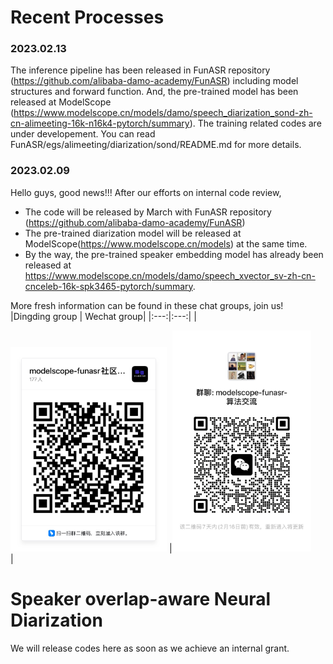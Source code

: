 # Recent Processes

### 2023.02.13
The inference pipeline has been released in FunASR repository (https://github.com/alibaba-damo-academy/FunASR) including model structures and forward function. And, the pre-trained model has been released at ModelScope (https://www.modelscope.cn/models/damo/speech_diarization_sond-zh-cn-alimeeting-16k-n16k4-pytorch/summary). The training related codes are under developement.
You can read FunASR/egs/alimeeting/diarization/sond/README.md for more details.

### 2023.02.09
Hello guys, good news!!! After our efforts on internal code review,
- The code will be released by March with FunASR repository (https://github.com/alibaba-damo-academy/FunASR)
- The pre-trained diarization model will be released at ModelScope(https://www.modelscope.cn/models) at the same time. 
- By the way, the pre-trained speaker embedding model has already been released at https://www.modelscope.cn/models/damo/speech_xvector_sv-zh-cn-cnceleb-16k-spk3465-pytorch/summary.

More fresh information can be found in these chat groups, join us!
|Dingding group | Wechat group|
|:---:|:---:|
|<div align="left"><img src="images/dingding.JPG" width="250"/> |<img src="images/wechat.JPG" width="222"/></div>|

# Speaker overlap-aware Neural Diarization
We will release codes here as soon as we achieve an internal grant.
